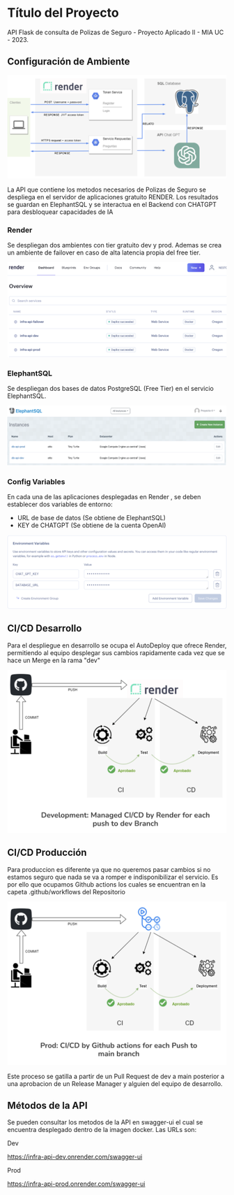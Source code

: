 # Título del Proyecto

API Flask de consulta de Polizas de Seguro - Proyecto Aplicado II - MIA UC - 2023.

## Configuración de Ambiente

![Arquitectura](img/Arquitectura.png)

La API que contiene los metodos necesarios de Polizas de Seguro se despliega en el servidor de aplicaciones gratuito RENDER. 
Los resultados se guardan en ElephantSQL y se interactua en el Backend con CHATGPT para desbloquear capacidades de IA 

### Render

Se despliegan dos ambientes con tier gratuito dev y prod. Ademas se crea un ambiente de failover en caso de alta latencia propia del free tier. 

![Render](img/render.png)

### ElephantSQL

Se despliegan dos bases de datos PostgreSQL (Free Tier) en el servicio ElephantSQL.

![ElephantSQL](img/BD.png)

### Config Variables

En cada una de las aplicaciones desplegadas en Render , se deben establecer dos variables de entorno:

- URL de base de datos (Se obtiene de ElephantSQL)
- KEY de CHATGPT (Se obtiene de la cuenta OpenAI)

![Config Variables](img/secrets.png)

## CI/CD Desarrollo

Para el despliegue en desarrollo se ocupa el AutoDeploy que ofrece Render, permitiendo al equipo desplegar sus cambios rapidamente cada vez que se hace un Merge en la rama "dev"

![CI/CD Desarrollo](img/ci-cd-dev.png)

## CI/CD Producción

Para produccion es diferente ya que no queremos pasar cambios si no estamos seguro que nada se va a romper e indisponibilizar el servicio. Es por ello que ocupamos Github actions los cuales se encuentran en la capeta .github/workflows del Repositorio 

![CI/CD Producción](img/ci-cd-prd.png)

Este proceso se gatilla a partir de un Pull Request de dev a main posterior a una aprobacion de un Release Manager y alguien del equipo de desarrollo. 

## Métodos de la API

Se pueden consultar los metodos de la API en swagger-ui el cual se encuentra desplegado dentro de la imagen docker. Las URLs son:

Dev

https://infra-api-dev.onrender.com/swagger-ui

Prod 

https://infra-api-prod.onrender.com/swagger-ui

